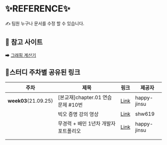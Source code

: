# ✨REFERENCE✨

✍ 팀원 누구나 문서를 수정 할 수 있습니다.



## 📝 참고 사이트

➡ [그래핑 계산기](https://www.desmos.com/calculator?lang=ko)

## 📝스터디 주차별 공유된 링크

| 주차                 | 제목                              | 링크                                                         | 제공자      |
| -------------------- | --------------------------------- | ------------------------------------------------------------ | ----------- |
| **week03**(21.09.25) | [본교재]chapter.01 연습문제 #10번 | [Link](https://hashcode.co.kr/questions/11652/%EC%9E%90%EB%A3%8C%EA%B5%AC%EC%A1%B0-%EC%8B%9C%EA%B0%84%EB%B3%B5%EC%9E%A1%EB%8F%84-%EC%A7%88%EB%AC%B8%EB%93%9C%EB%A6%BD%EB%8B%88%EB%8B%A4) | happy-jinsu |
|                      | 빅오 증명 강의 영상               | [Link](https://www.youtube.com/watch?v=Chcl71vEkRg&feature=youtu.be) | shw619      |
|                      | 무경력 + 배민 1년차 개발자 포트폴리오| [Link](https://www.notion.so/wbluke/c47951185f404835a982ef97041e59fd) | happy-jinsu |
|                      |                                   |                                                              |             |
|                      |                                   |                                                              |             |

